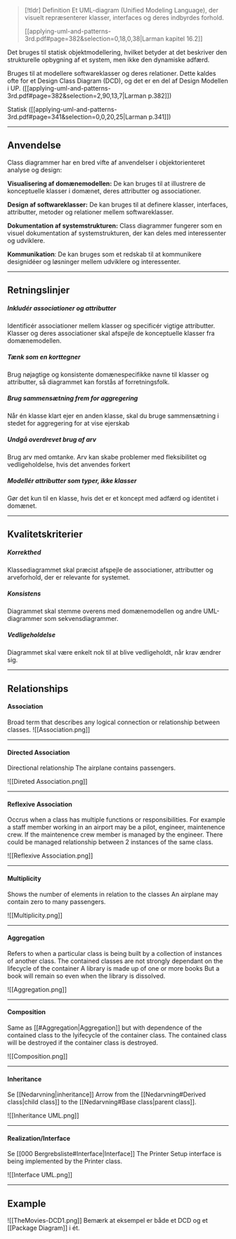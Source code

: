 

> [!tldr] Definition
> Et UML-diagram (Unified Modeling Language), der visuelt repræsenterer klasser, interfaces og deres indbyrdes forhold. 
>
> [[applying-uml-and-patterns-3rd.pdf#page=382&selection=0,18,0,38|Larman kapitel 16.2]]

Det bruges til statisk objektmodellering, hvilket betyder at det beskriver den strukturelle opbygning af et system, men ikke den dynamiske adfærd.

Bruges til at modellere softwareklasser og deres relationer. 
Dette kaldes ofte for et Design Class Diagram (DCD), og det er en del af Design Modellen i UP.
([[applying-uml-and-patterns-3rd.pdf#page=382&selection=2,90,13,7|Larman p.382]])

Statisk ([[applying-uml-and-patterns-3rd.pdf#page=341&selection=0,0,20,25|Larman p.341]])

---

## Anvendelse
Class diagrammer har en bred vifte af anvendelser i objektorienteret analyse og design:

**Visualisering af domænemodellen:** 
 De kan bruges til at illustrere de konceptuelle klasser i domænet, deres attributter og associationer.

**Design af softwareklasser:** 
De kan bruges til at definere klasser, interfaces, attributter, metoder og relationer mellem softwareklasser.

**Dokumentation af systemstrukturen:** 
Class diagrammer fungerer som en visuel dokumentation af systemstrukturen, der kan deles med interessenter og udviklere.

**Kommunikation**: 
De kan bruges som et redskab til at kommunikere designidéer og løsninger mellem udviklere og interessenter.

---

## Retningslinjer
##### Inkludér associationer og attributter
Identificér associationer mellem klasser og specificér vigtige attributter. Klasser og deres associationer skal afspejle de konceptuelle klasser fra domænemodellen.
##### Tænk som en korttegner
Brug nøjagtige og konsistente domænespecifikke navne til klasser og attributter, så diagrammet kan forstås af forretningsfolk.
##### Brug sammensætning frem for aggregering
Når én klasse klart ejer en anden klasse, skal du bruge sammensætning i stedet for aggregering for at vise ejerskab
##### Undgå overdrevet brug af arv
Brug arv med omtanke. Arv kan skabe problemer med fleksibilitet og vedligeholdelse, hvis det anvendes forkert
##### Modellér attributter som typer, ikke klasser
Gør det kun til en klasse, hvis det er et koncept med adfærd og identitet i domænet.

---

## Kvalitetskriterier
##### Korrekthed
Klassediagrammet skal præcist afspejle de associationer, attributter og arveforhold, der er relevante for systemet.
##### Konsistens
Diagrammet skal stemme overens med domænemodellen og andre UML-diagrammer som sekvensdiagrammer.
##### Vedligeholdelse
Diagrammet skal være enkelt nok til at blive vedligeholdt, når krav ændrer sig.

---

## Relationships
#### Association
Broad term that describes any logical connection or relationship between classes.
![[Association.png]]

---

#### Directed Association
Directional relationship 
The airplane contains passengers.

![[Direted Association.png]]

---

#### Reflexive Association
Occrus when a class has multiple functions or responsibilities.
For example a staff member working in an airport may be a pilot, engineer, maintenence crew.
If the maintenence crew member is managed by the engineer. There could be managed relationship between 2 instances of the same class.

![[Reflexive Association.png]]

---

#### Multiplicity
Shows the number of elements in relation to the classes
An airplane may contain zero to many passengers.

![[Multiplicity.png]]

---

#### Aggregation
Refers to when a particular class is being built by a collection of instances of another class.
The contained classes are not strongly dependant on the lifecycle of the container
A library is made up of one or more books
But a book will remain so even when the library is dissolved.

![[Aggregation.png]]

---

#### Composition
Same as [[#Aggregation|Aggregation]] but with dependence of the contained class to the lyifecycle of the container class.
The contained class will be destroyed if the container class is destroyed.

![[Composition.png]]

---

#### Inheritance
Se [[Nedarvning|inheritance]]
Arrow from the [[Nedarvning#Derived class|child class]] to the [[Nedarvning#Base class|parent class]].

![[Inheritance UML.png]]

---

#### Realization/Interface
Se [[000 Bergrebsliste#Interface|Interface]]
The Printer Setup interface is being implemented by the Printer class.

![[Interface UML.png]]

---

## Example
![[TheMovies-DCD1.png]]
Bemærk at eksempel er både et DCD og et [[Package Diagram]] i ét.